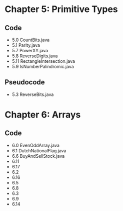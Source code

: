 # Chapter 5: Primitive Types
## Code
* 5.0 CountBits.java
* 5.1 Parity.java
* 5.7 PowerXY.java
* 5.8 ReverseDigits.java
* 5.11 RectangleIntersection.java
* 5.9 IsNumberPalindromic.java

## Pseudocode
* 5.3 ReverseBits.java

# Chapter 6: Arrays
## Code
* 6.0 EvenOddArray.java
* 6.1 DutchNationalFlag.java
* 6.6 BuyAndSellStock.java
* 6.11
* 6.17
* 6.2
* 6.16
* 6.5
* 6.8
* 6.3
* 6.9
* 6.14